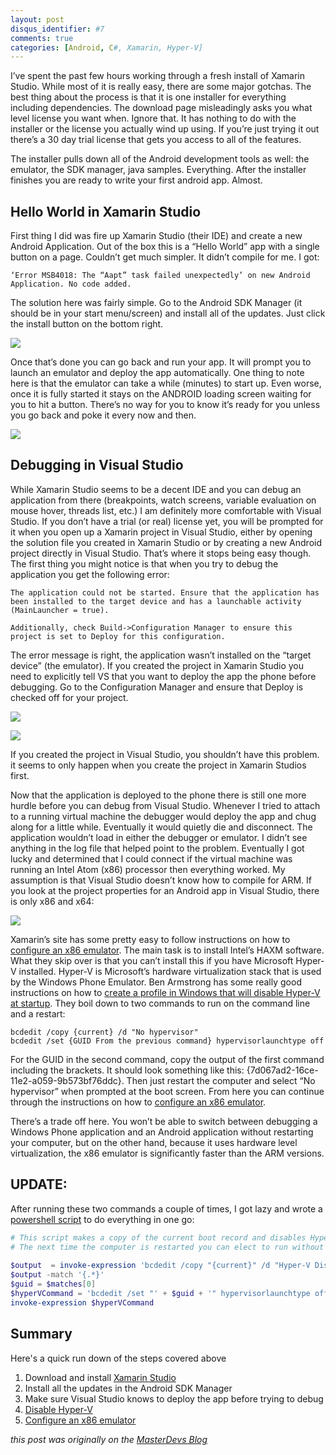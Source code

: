 ```yaml
---
layout: post
disqus_identifier: #7
comments: true
categories: [Android, C#, Xamarin, Hyper-V]
---
```


I’ve spent the past few hours working through a fresh install of Xamarin Studio.  While most of it is really easy, there are some major gotchas.  The best thing about the process is that it is one installer for everything including dependencies.  The download page misleadingly asks you what level license you want when.  Ignore that.  It has nothing to do with the installer or the license you actually wind up using.  If you’re just trying it out there’s a 30 day trial license that gets you access to all of the features.

The installer pulls down all of the Android development tools as well:  the emulator, the SDK manager, java samples.  Everything.  After the installer finishes you are ready to write your first android app.  Almost.

## Hello World in Xamarin Studio

First thing I did was fire up Xamarin Studio (their IDE) and create a new Android Application.  Out of the box this is a “Hello World” app with a single button on a page.  Couldn’t get much simpler.  It didn’t compile for me.  I got:

```
‘Error MSB4018: The “Aapt” task failed unexpectedly’ on new Android Application. No code added.
```

The solution here was fairly simple.  Go to the Android SDK Manager (it should be in your start menu/screen) and install all of the updates.  Just click the install button on the bottom right.

![](/images/posts/2013-5-24-setting-up-xamarin-studio-and-monodroid/android_sdk_manager.png)

Once that’s done you can go back and run your app.  It will prompt you to launch an emulator and deploy the app automatically.  One thing to note here is that the emulator can take a while (minutes) to start up.  Even worse, once it is fully started it stays on the ANDROID loading screen waiting for you to hit a button.  There’s no way for you to know it’s ready for you unless you go back and poke it every now and then.

![](/images/posts/2013-5-24-setting-up-xamarin-studio-and-monodroid/image1.png)

## Debugging in Visual Studio

While Xamarin Studio seems to be a decent IDE and you can debug an application from there (breakpoints, watch screens, variable evaluation on mouse hover, threads list, etc.) I am definitely more comfortable with Visual Studio.  If you don’t have a trial (or real) license yet, you will be prompted for it when you open up a Xamarin project in Visual Studio, either by opening the solution file you created in Xamarin Studio or by creating a new Android project directly in Visual Studio.  That’s where it stops being easy though.  The first thing you might notice is that when you try to debug the application you get the following error:

```
The application could not be started. Ensure that the application has been installed to the target device and has a launchable activity (MainLauncher = true).

Additionally, check Build->Configuration Manager to ensure this project is set to Deploy for this configuration.
```

The error message is right, the application wasn’t installed on the “target device” (the emulator).  If you created the project in Xamarin Studio you need to explicitly tell VS that you want to deploy the app the phone before debugging.  Go to the Configuration Manager and ensure that Deploy is checked off for your project.

![](/images/posts/2013-5-24-setting-up-xamarin-studio-and-monodroid/image2.png)

![](/images/posts/2013-5-24-setting-up-xamarin-studio-and-monodroid/image3.png)

If you created the project in Visual Studio, you shouldn’t have this problem.  it seems to only happen when you create the project in Xamarin Studios first.

Now that the application is deployed to the phone there is still one more hurdle before you can debug from Visual Studio.  Whenever I tried to attach to a running virtual machine the debugger would deploy the app and chug along for a little while.  Eventually it would quietly die and disconnect.  The application wouldn’t load in either the debugger or emulator.  I didn’t see anything in the log file that helped point to the problem.   Eventually I got lucky and determined that I could connect if the virtual machine was running an Intel Atom (x86) processor then everything worked.  My assumption is that Visual Studio doesn’t know how to compile for ARM.  If you look at the project properties for an Android app in Visual Studio, there is only x86 and x64:

![](/images/posts/2013-5-24-setting-up-xamarin-studio-and-monodroid/image4.png)

Xamarin’s site has some pretty easy to follow instructions on how to [configure an x86 emulator](https://developer.xamarin.com/guides/android/deployment,_testing,_and_metrics/debug-on-emulator/android-sdk-emulator/).  The main task is to install Intel’s HAXM software.  What they skip over is that you can’t install this if you have Microsoft Hyper-V installed.  Hyper-V is Microsoft’s hardware virtualization stack that is used by the Windows Phone Emulator.  Ben Armstrong has some really good instructions on how to [create a profile in Windows that will disable Hyper-V at startup](http://blogs.msdn.com/b/virtual_pc_guy/archive/2008/04/14/creating-a-no-hypervisor-boot-entry.aspx).  They boil down to two commands to run on the command line and a restart:

```
bcdedit /copy {current} /d "No hypervisor"
bcdedit /set {GUID From the previous command} hypervisorlaunchtype off
```

For the GUID in the second command, copy the output of the first command including the brackets.  It should look something like this:  {7d067ad2-16ce-11e2-a059-9b573bf76ddc}.  Then just restart the computer and select “No hypervisor” when prompted at the boot screen.  From here you can continue through the instructions on how to [configure an x86 emulator](http://docs.xamarin.com/guides/android/deployment,_testing,_and_metrics/configuring_the_x86_emulator).

There’s a trade off here.  You won’t be able to switch between debugging a Windows Phone application and an Android application without restarting your computer, but on the other hand, because it uses hardware level virtualization, the x86 emulator is significantly faster than the ARM versions.

## UPDATE:

After running these two commands a couple of times, I got lazy and wrote a [powershell script](https://gist.github.com/jquintus/b9ad19e94b3842b0d15e#file-disable_hyper-v-ps1) to do everything in one go:

```powershell
# This script makes a copy of the current boot record and disables Hyper-V
# The next time the computer is restarted you can elect to run without Hyper-V
  
$output  = invoke-expression 'bcdedit /copy "{current}" /d "Hyper-V Disabled"'
$output -match '{.*}'
$guid = $matches[0]
$hyperVCommand = 'bcdedit /set "' + $guid + '" hypervisorlaunchtype off'
invoke-expression $hyperVCommand
```

## Summary

Here's a quick run down of the steps covered above

1. Download and install [Xamarin Studio](http://xamarin.com/download)
1. Install all the updates in the Android SDK Manager
1. Make sure Visual Studio knows to deploy the app before trying to debug
1. [Disable Hyper-V](http://blogs.msdn.com/b/virtual_pc_guy/archive/2008/04/14/creating-a-no-hypervisor-boot-entry.aspx)
1. [Configure an x86 emulator](http://docs.xamarin.com/guides/android/deployment,_testing,_and_metrics/configuring_the_x86_emulator)


_this post was originally on the [MasterDevs Blog](http://blog.masterdevs.com/setting-up-xamarin-studio-and-monodroid)_

